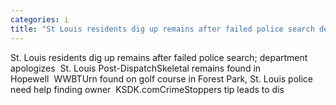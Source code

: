 ```yaml
---
categories: i
title: "St Louis residents dig up remains after failed police search department apologizes  St Louis PostDispatch"
---
```

St. Louis residents dig up remains after failed police search; department apologizes&nbsp;&nbsp;St. Louis Post-DispatchSkeletal remains found in Hopewell&nbsp;&nbsp;WWBTUrn found on golf course in Forest Park, St. Louis police need help finding owner&nbsp;&nbsp;KSDK.comCrimeStoppers tip leads to dis